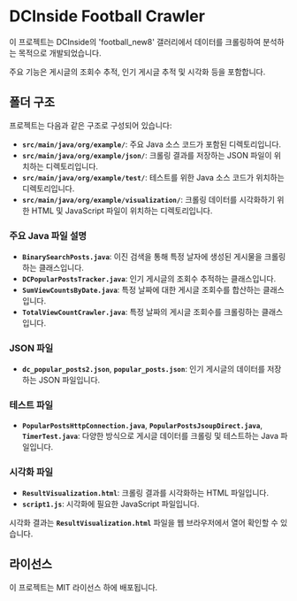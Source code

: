 # **DCInside Football Crawler**

이 프로젝트는 DCInside의 'football_new8' 갤러리에서 데이터를 크롤링하여
분석하는 목적으로 개발되었습니다.

주요 기능은 게시글의 조회수 추적, 인기 게시글 추적 및 시각화 등을 포함합니다.

## **폴더 구조**

프로젝트는 다음과 같은 구조로 구성되어 있습니다:

- **`src/main/java/org/example/`**: 주요 Java 소스 코드가 포함된 디렉토리입니다.
- **`src/main/java/org/example/json/`**: 크롤링 결과를 저장하는 JSON 파일이 위치하는 디렉토리입니다.
- **`src/main/java/org/example/test/`**: 테스트를 위한 Java 소스 코드가 위치하는 디렉토리입니다.
- **`src/main/java/org/example/visualization/`**: 크롤링 데이터를 시각화하기 위한 HTML 및 JavaScript 파일이 위치하는 디렉토리입니다.

### **주요 Java 파일 설명**

- **`BinarySearchPosts.java`**: 이진 검색을 통해 특정 날자에 생성된 게시물을 크롤링하는 클래스입니다.
- **`DCPopularPostsTracker.java`**: 인기 게시글의 조회수 추적하는 클래스입니다.
- **`SumViewCountsByDate.java`**: 특정 날짜에 대한 게시글 조회수를 합산하는 클래스입니다.
- **`TotalViewCountCrawler.java`**: 특정 날짜의 게시글 조회수를 크롤링하는 클래스입니다.

### **JSON 파일**

- **`dc_popular_posts2.json`**, **`popular_posts.json`**: 인기 게시글의 데이터를 저장하는 JSON 파일입니다.

### **테스트 파일**

- **`PopularPostsHttpConnection.java`**, **`PopularPostsJsoupDirect.java`**, **`TimerTest.java`**: 다양한 방식으로 게시글 데이터를 크롤링 및 테스트하는 Java 파일입니다.

### **시각화 파일**

- **`ResultVisualization.html`**: 크롤링 결과를 시각화하는 HTML 파일입니다.
- **`script1.js`**: 시각화에 필요한 JavaScript 파일입니다.

시각화 결과는 **`ResultVisualization.html`** 파일을 웹 브라우저에서 열어 확인할 수 있습니다.

## **라이선스**

이 프로젝트는 MIT 라이선스 하에 배포됩니다.